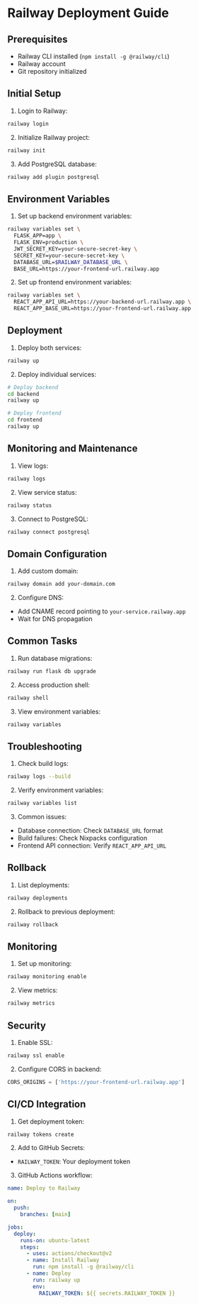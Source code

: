 # Railway Deployment Guide

## Prerequisites
- Railway CLI installed (`npm install -g @railway/cli`)
- Railway account
- Git repository initialized

## Initial Setup

1. Login to Railway:
```bash
railway login
```

2. Initialize Railway project:
```bash
railway init
```

3. Add PostgreSQL database:
```bash
railway add plugin postgresql
```

## Environment Variables

1. Set up backend environment variables:
```bash
railway variables set \
  FLASK_APP=app \
  FLASK_ENV=production \
  JWT_SECRET_KEY=your-secure-secret-key \
  SECRET_KEY=your-secure-secret-key \
  DATABASE_URL=$RAILWAY_DATABASE_URL \
  BASE_URL=https://your-frontend-url.railway.app
```

2. Set up frontend environment variables:
```bash
railway variables set \
  REACT_APP_API_URL=https://your-backend-url.railway.app \
  REACT_APP_BASE_URL=https://your-frontend-url.railway.app
```

## Deployment

1. Deploy both services:
```bash
railway up
```

2. Deploy individual services:
```bash
# Deploy backend
cd backend
railway up

# Deploy frontend
cd frontend
railway up
```

## Monitoring and Maintenance

1. View logs:
```bash
railway logs
```

2. View service status:
```bash
railway status
```

3. Connect to PostgreSQL:
```bash
railway connect postgresql
```

## Domain Configuration

1. Add custom domain:
```bash
railway domain add your-domain.com
```

2. Configure DNS:
- Add CNAME record pointing to `your-service.railway.app`
- Wait for DNS propagation

## Common Tasks

1. Run database migrations:
```bash
railway run flask db upgrade
```

2. Access production shell:
```bash
railway shell
```

3. View environment variables:
```bash
railway variables
```

## Troubleshooting

1. Check build logs:
```bash
railway logs --build
```

2. Verify environment variables:
```bash
railway variables list
```

3. Common issues:
- Database connection: Check `DATABASE_URL` format
- Build failures: Check Nixpacks configuration
- Frontend API connection: Verify `REACT_APP_API_URL`

## Rollback

1. List deployments:
```bash
railway deployments
```

2. Rollback to previous deployment:
```bash
railway rollback
```

## Monitoring

1. Set up monitoring:
```bash
railway monitoring enable
```

2. View metrics:
```bash
railway metrics
```

## Security

1. Enable SSL:
```bash
railway ssl enable
```

2. Configure CORS in backend:
```python
CORS_ORIGINS = ['https://your-frontend-url.railway.app']
```

## CI/CD Integration

1. Get deployment token:
```bash
railway tokens create
```

2. Add to GitHub Secrets:
- `RAILWAY_TOKEN`: Your deployment token

3. GitHub Actions workflow:
```yaml
name: Deploy to Railway

on:
  push:
    branches: [main]

jobs:
  deploy:
    runs-on: ubuntu-latest
    steps:
      - uses: actions/checkout@v2
      - name: Install Railway
        run: npm install -g @railway/cli
      - name: Deploy
        run: railway up
        env:
          RAILWAY_TOKEN: ${{ secrets.RAILWAY_TOKEN }}
``` 